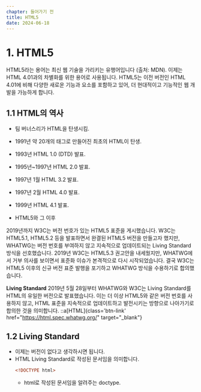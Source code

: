 ```yaml
---
chapter: 들어가기 전
title: HTML5
date: 2024-06-18
---
```


# 1. HTML5

HTML5라는 용어는 최신 웹 기술을 가리키는 유행어입니다 (출처: MDN).
이제는 HTML 4.01과의 차별화를 위한 용어로 사용됩니다. HTML5는 이전 버전인 HTML 4.01에 비해 다양한 새로운 기능과 요소를 포함하고 있어, 더 현대적이고 기능적인 웹 개발을 가능하게 합니다.

## 1.1 HTML의 역사

- 팀 버너스리가 HTML을 탄생시킴.
- 1991년 약 20개의 태그로 만들어진 최초의 HTML이 탄생.
- 1993년 HTML 1.0 (DTD) 발표.
- 1995년~1997년 HTML 2.0 발표.
- 1997년 1월 HTML 3.2 발표.
- 1997년 2월 HTML 4.0 발표.
- 1999년 HTML 4.1 발표.

- HTML5와 그 이후

2019년까지 W3C는 버전 번호가 있는 HTML5 표준을 게시했습니다. W3C는 HTML5.1, HTML5.2 등을 발표하면서 완결된 HTML5 버전을 만들고자 했지만, WHATWG는 버전 번호를 부여하지 않고 지속적으로 업데이트되는 Living Standard 방식을 선호했습니다.
2019년 W3C는 HTML5.3 권고안을 내세웠지만, WHATWG에서 거부 의사를 보이면서 표준화 이슈가 본격적으로 다시 시작되었습니다. 결국 W3C는 HTML5 이후의 신규 버전 표준 발행을 포기하고 WHATWG 방식을 수용하기로 합의했습니다.

**Living Standard**
2019년 5월 28일부터 WHATWG와 W3C는 Living Standard를 HTML의 유일한 버전으로 발표했습니다. 이는 더 이상 HTML5와 같은 버전 번호를 사용하지 않고, HTML 표준을 지속적으로 업데이트하고 발전시키는 방향으로 나아가기로 합의한 것을 의미합니다.
::a[HTML]{class='btn-link' href="https://html.spec.whatwg.org/" target="\_blank"}

## 1.2 Living Standard

- 이제는 버전이 없다고 생각하시면 됩니다.
- HTML Living Standard로 작성된 문서임을 의미합니다.
  ```html
  <!DOCTYPE html>
  ```
  - html로 작성된 문서임을 알려주는 doctype.
